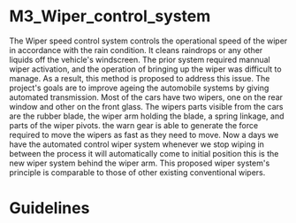 # M3_Wiper_control_system
The Wiper speed control system controls the operational speed of the wiper in accordance with the rain condition. It cleans raindrops or any other liquids off the vehicle's windscreen. The prior system required mannual wiper activation, and the operation of bringing up the wiper was difficult to manage. As a result, this method is proposed to address this issue. The project's goals are to improve ageing the automobile systems by giving automated transmission. Most of the cars have two wipers, one on the rear window and other on the front glass. The wipers parts visible from the cars are the rubber blade, the wiper arm holding the blade, a spring linkage, and parts of the wiper pivots. the warn gear is able to generate the force required to move the wipers as fast as they need to move. Now a days we have the automated control wiper system whenever we stop wiping in between the process it will automatically come to initial position this is the new wiper system behind the wiper arm. This proposed wiper system's principle is comparable to those of other existing conventional wipers.
# Guidelines
